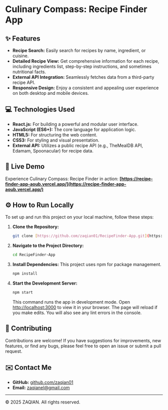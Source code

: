 # Culinary Compass: Recipe Finder App

## ✨ Features

* **Recipe Search:** Easily search for recipes by name, ingredient, or cuisine.
* **Detailed Recipe View:** Get comprehensive information for each recipe, including ingredients list, step-by-step instructions, and sometimes nutritional facts.
* **External API Integration:** Seamlessly fetches data from a third-party recipe API.
* **Responsive Design:** Enjoy a consistent and appealing user experience on both desktop and mobile devices.

## 💻 Technologies Used

* **React.js:** For building a powerful and modular user interface.
* **JavaScript (ES6+):** The core language for application logic.
* **HTML5:** For structuring the web content.
* **CSS3:** For styling and visual presentation.
* **External API:** Utilizes a public recipe API (e.g., TheMealDB API, Edamam, Spoonacular) for recipe data.

## 🚀 Live Demo

Experience Culinary Compass: Recipe Finder in action:
**[https://recipe-finder-app-aoub.vercel.app/](https://recipe-finder-app-aoub.vercel.app/)**

## ⚙️ How to Run Locally

To set up and run this project on your local machine, follow these steps:

1.  **Clone the Repository:**
    ```bash
    git clone [https://github.com/zaqian01/RecipeFinder-App.git](https://github.com/zaqian01/RecipeFinder-App.git)
    ```
2.  **Navigate to the Project Directory:**
    ```bash
    cd RecipeFinder-App
    ```
3.  **Install Dependencies:**
    This project uses npm for package management.
    ```bash
    npm install
    ```
4.  **Start the Development Server:**
    ```bash
    npm start
    ```
    This command runs the app in development mode.
    Open [http://localhost:3000](http://localhost:3000) to view it in your browser.
    The page will reload if you make edits. You will also see any lint errors in the console.

## 🤝 Contributing

Contributions are welcome! If you have suggestions for improvements, new features, or find any bugs, please feel free to open an issue or submit a pull request.

## ✉️ Contact Me

* **GitHub:** [github.com/zaqian01](https://github.com/zaqian01)
* **Email:** [zaqianel@gmail.com](mailto:zaqianel@gmail.com)

---

© 2025 ZAQIAN. All rights reserved.
